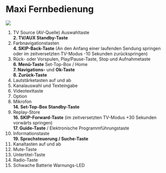 # Maxi Fernbedienung

![](https://manula.r.sizr.io/large/user/16317/img/maxi-fb-mit-nrn.png)

1. TV Source \(AV-Quelle\) Auswahltaste  
**2. TV/AUX Standby-Taste**  
3. Farbnavigationstasten  
**4. SKIP-Back-Taste** \(An den Anfang einer laufenden Sendung springen oder im zeitversetzten TV-Modus -10 Sekunden zurückspringen\)  
5. Rück- oder Vorspulen, Play/Pause-Taste, Stop und Aufnahmetaste  
**6. Menü-Taste** Set-Top-Box / Home  
**7. Navigations-** und **Ok-Taste**  
**8. Zurück-Taste**  
9. Lautstärketasten auf und ab  
10. Kanalauswahl und Texteingabe  
11. Videotexttaste  
12. Option  
13. Mikrofon  
**14. Set-Top-Box Standby-Taste**  
15. Replay-Store  
**16. SKIP-Forward-Taste** \(im zeitversetzten TV-Modus +30 Sekunden vorwärts springen\)  
**17. Guide-Taste** / Elektronische Programmführungstaste  
18. Informationstaste  
**19. Sprachsteuerung / Suche-Taste**  
20. Kanaltasten auf und ab  
21. Mute-Taste  
22. Untertitel-Taste  
23. Radio-Taste  
24. Schwache Batterie Warnungs-LED  


